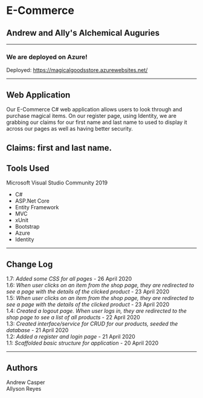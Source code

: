 # E-Commerce

## Andrew and Ally's Alchemical Auguries
---
### We are deployed on Azure!

Deployed: https://magicalgoodsstore.azurewebsites.net/

---
## Web Application
Our E-Commerce C# web application allows users to look through and purchase magical items. On our register page, using Identity, we are grabbing our claims for our first name and last name to used to display it across our pages as well as having better security. 

Claims: first and last name.
---

## Tools Used
Microsoft Visual Studio Community 2019 

- C#
- ASP.Net Core
- Entity Framework
- MVC
- xUnit
- Bootstrap
- Azure
- Identity

<!--
---
<## Getting Started

Clone this repository to your local machine.

```
$ git clone https://github.com/YourRepo/YourProject.git
```
Once downloaded, you can either use the dotnet CLI utilities or Visual Studio 2017 (or greater) to build the web application. The solution file is located in the AmandaFE subdirectory at the root of the repository.
```
cd YourRepo/YourProject
dotnet build
```
The dotnet tools will automatically restore any NuGet dependencies. Before running the application, the provided code-first migration will need to be applied to the SQL server of your choice configured in the /AmandaFE/AmandaFE/appsettings.json file. This requires the Microsoft.EntityFrameworkCore.Tools NuGet package and can be run from the NuGet Package Manager Console:
```
Update-Database
```
Once the database has been created, the application can be run. Options for running and debugging the application using IIS Express or Kestrel are provided within Visual Studio. From the command line, the following will start an instance of the Kestrel server to host the application:
```
cd YourRepo/YourProject
dotnet run
```
Unit testing is included in the AmandaFE/FrontendTesting project using the xUnit test framework. Tests have been provided for models, view models, controllers, and utility classes for the application.

---

## Usage
***[Provide some images of your app with brief description as title]***

### Overview of Recent Posts
![Overview of Recent Posts](https://via.placeholder.com/500x250)

### Creating a Post
![Post Creation](https://via.placeholder.com/500x250)

### Enriching a Post
![Enriching Post](https://via.placeholder.com/500x250)

### Viewing Post Details
![Details of Post](https://via.placeholder.com/500x250)

---
## Data Flow (Frontend, Backend, REST API)
***[Add a clean and clear explanation of what the data flow is. Walk me through it.]***
![Data Flow Diagram](/assets/img/Flowchart.png)

---
## Data Model

### Overall Project Schema
***[Add a description of your DB schema. Explain the relationships to me.]***
![Database Schema](/assets/img/ERD.png)

---
## Model Properties and Requirements

### Blog

| Parameter | Type | Required |
| --- | --- | --- |
| ID  | int | YES |
| Summary | string | YES |
| Content | string | YES |
| Tags | string(s) | NO |
| Picture | img jpeg/png | NO |
| Sentiment | float | NO |
| Keywords | string(s) | NO |
| Related Posts | links | NO |
| Date | date/time object | YES |


### User

| Parameter | Type | Required |
| --- | --- | --- |
| ID  | int | YES |
| Name/Author | string | YES |
| Posts | list | YES |
-->

---

## Change Log  
1.7: *Added some CSS for all pages* - 26 April 2020  
1.6: *When user clicks on an item from the shop page, they are redirected to see a page with the details of the clicked product* - 23 April 2020  
1.5: *When user clicks on an item from the shop page, they are redirected to see a page with the details of the clicked product* - 23 April 2020  
1.4: *Created a logout page. When user logs in, they are redirected to the shop page to see a list of all products* - 22 April 2020  
1.3: *Created interface/service for CRUD for our products, seeded the database* - 21 April 2020  
1.2: *Added a register and login page* - 21 April 2020  
1.1: *Scaffolded basic structure for application* - 20 April 2020  

---

## Authors
Andrew Casper  
Allyson Reyes
